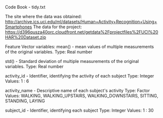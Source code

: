Code Book - tidy.txt

The site where the data was obtained:
http://archive.ics.uci.edu/ml/datasets/Human+Activity+Recognition+Using+Smartphones
The data for the project:
https://d396qusza40orc.cloudfront.net/getdata%2Fprojectfiles%2FUCI%20HAR%20Dataset.zip



Feature Vector variables:
mean() - mean values of multiple measurements of the original variables. Type: Real number

std() - Standard deviation of multiple measurements of the original variables. Type: Real number

activity_id - Identifier, identifying the activity of each subject Type: Integer Values: 1 : 6

activity_name - Descriptive name of each subject's activity Type: Factor Values: WALKING, WALKING_UPSTAIRS, WALKING_DOWNSTAIRS, SITTING, STANDING, LAYING

subject_id - Identifier, identifying each subject Type: Integer Values: 1 : 30
